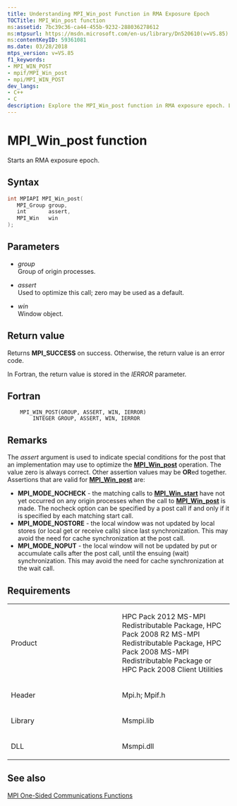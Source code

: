 ```yaml
---
title: Understanding MPI_Win_post Function in RMA Exposure Epoch
TOCTitle: MPI_Win_post function
ms:assetid: 7bc39c36-ca44-455b-9232-288036278612
ms:mtpsurl: https://msdn.microsoft.com/en-us/library/Dn520610(v=VS.85)
ms:contentKeyID: 59361081
ms.date: 03/28/2018
mtps_version: v=VS.85
f1_keywords:
- MPI_WIN_POST
- mpif/MPI_Win_post
- mpi/MPI_WIN_POST
dev_langs:
- C++
- C
description: Explore the MPI_Win_post function in RMA exposure epoch. Learn about its syntax, parameters, return values, and special conditions for optimization.
---
```


# MPI\_Win\_post function

Starts an RMA exposure epoch.

## Syntax

``` c++
int MPIAPI MPI_Win_post(
   MPI_Group group,
   int       assert,
   MPI_Win   win
);
```

## Parameters

  - *group*  
    Group of origin processes.

  - *assert*  
    Used to optimize this call; zero may be used as a default.

  - *win*  
    Window object.

## Return value

Returns **MPI\_SUCCESS** on success. Otherwise, the return value is an error code.

In Fortran, the return value is stored in the *IERROR* parameter.

## Fortran

``` FORTRAN
    MPI_WIN_POST(GROUP, ASSERT, WIN, IERROR)
        INTEGER GROUP, ASSERT, WIN, IERROR
```

## Remarks

The *assert* argument is used to indicate special conditions for the post that an implementation may use to optimize the [**MPI\_Win\_post**](mpi-win-post-function.md) operation.  The value zero is always correct.  Other assertion values may be **OR**ed together.  Assertions that are valid for [**MPI\_Win\_post**](mpi-win-post-function.md) are:

- **MPI\_MODE\_NOCHECK** - the matching calls to [**MPI\_Win\_start**](mpi-win-start-function.md) have not yet occurred on any origin processes when the call to [**MPI\_Win\_post**](mpi-win-post-function.md) is made. The nocheck option can be specified by a post call if and only if it is specified by each matching start call.
- **MPI\_MODE\_NOSTORE** - the local window was not updated by local stores (or local get or receive calls) since last synchronization. This may avoid the need for cache synchronization at the post call.
- **MPI\_MODE\_NOPUT** - the local window will not be updated by put or accumulate calls after the post call, until the ensuing (wait) synchronization. This may avoid the need for cache synchronization at the wait call.

## Requirements

<table>
<colgroup>
<col style="width: 50%" />
<col style="width: 50%" />
</colgroup>
<tbody>
<tr class="odd">
<td><p>Product</p></td>
<td><p>HPC Pack 2012 MS-MPI Redistributable Package, HPC Pack 2008 R2 MS-MPI Redistributable Package, HPC Pack 2008 MS-MPI Redistributable Package or HPC Pack 2008 Client Utilities</p></td>
</tr>
<tr class="even">
<td><p>Header</p></td>
<td>Mpi.h;
Mpif.h</td>
</tr>
<tr class="odd">
<td><p>Library</p></td>
<td>Msmpi.lib</td>
</tr>
<tr class="even">
<td><p>DLL</p></td>
<td>Msmpi.dll</td>
</tr>
</tbody>
</table>


## See also

[MPI One-Sided Communications Functions](mpi-one-sided-communications-functions.md)

